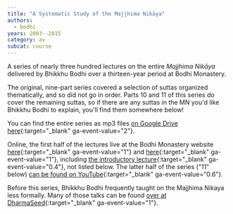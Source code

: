 ```yaml
---
title: "A Systematic Study of the Majjhima Nikāya"
authors:
  - bodhi
years: 2003--2015
category: av
subcat: course
---
```


A series of nearly three hundred lectures on the entire *Majjhima Nikāya* delivered by Bhikkhu Bodhi over a thirteen-year period at Bodhi Monastery.

The original, nine-part series covered a selection of suttas organized thematically, and so did not go in order. Parts 10 and 11 of this series do cover the remaining suttas, so if there are any suttas in the MN you'd like Bhikkhu Bodhi to explain, you'll find them somewhere below!

You can find the entire series as mp3 files [on Google Drive here](https://drive.google.com/drive/folders/1JlG4P34WCAIMugD3WFcOrndq2pc1P7zO){:target="_blank" ga-event-value="2"}.

Online, the first half of the lectures live at the Bodhi Monastery website [here](https://bodhimonastery.org/a-systematic-study-of-the-majjhima-nikaya.html){:target="_blank" ga-event-value="1"} and [here](https://bodhimonastery.org/an-extended-study-of-the-majjhima-nikaya.html){:target="_blank" ga-event-value="1"}, including [the introductory lecture](https://bodhimonastery.org/courses/MN/MP3/M0000_Intro.mp3){:target="_blank" ga-event-value="0.4"}, not listed below.
The latter half of the series ("11" below) [can be found on YouTube](https://youtube.com/playlist?list=PL23DE0292227250FA){:target="_blank" ga-event-value="0.6"}.

Before this series, Bhikkhu Bodhi frequently taught on the Majjhima Nikaya less formally. Many of those talks can be found [over at DharmaSeed](https://dharmaseed.org/teacher/33/?page=2&sort=rec_date&page_items=10&search=MN){:target="_blank" ga-event-value="1"}.
